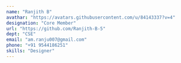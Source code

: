 ```yaml
---
name: "Ranjith B"
avathar: "https://avatars.githubusercontent.com/u/84143337?v=4"
designation: "Core Member"
url: "https://github.com/Ranjith-B-5"
dept: "CSE"
email: "am.ranju007@gmail.com"
phone: "+91 9544186251"
skills: "Designer"
---
```

